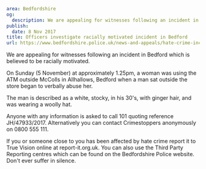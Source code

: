 ```yaml
area: Bedfordshire
og:
  description: We are appealing for witnesses following an incident in Bedford which is believed to be racially motivated.
publish:
  date: 8 Nov 2017
title: Officers investigate racially motivated incident in Bedford
url: https://www.bedfordshire.police.uk/news-and-appeals/hate-crime-incident-bedford
```

We are appealing for witnesses following an incident in Bedford which is believed to be racially motivated.

On Sunday (5 November) at approximately 1.25pm, a woman was using the ATM outside McColls in Allhallows, Bedford when a man sat outside the store began to verbally abuse her.

The man is described as a white, stocky, in his 30's, with ginger hair, and was wearing a woolly hat.

Anyone with any information is asked to call 101 quoting reference JH/47933/2017. Alternatively you can contact Crimestoppers anonymously on 0800 555 111.

If you or someone close to you has been affected by hate crime report it to True Vision online at report-it.org.uk. You can also use the Third Party Reporting centres which can be found on the Bedfordshire Police website. Don't ever suffer in silence.
